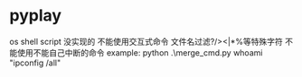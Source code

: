 # pyplay
os shell script
没实现的
    不能使用交互式命令
    文件名过滤?/><|*%等特殊字符
    不能使用不能自己中断的命令
example:
    python .\merge_cmd.py whoami "ipconfig /all"